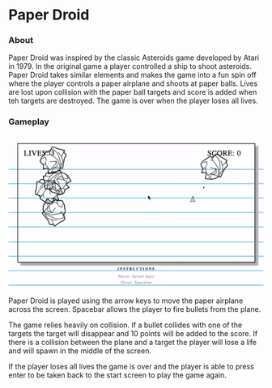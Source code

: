 # Paper Droid

### About 

Paper Droid was inspired by the classic Asteroids game developed by Atari in 1979. In the original game a player controlled a ship to shoot asteroids. Paper Droid takes similar elements and makes the game into a fun spin off where the player controls a paper airplane and shoots at paper balls. Lives are lost upon collision with the paper ball targets and score is added when teh targets are destroyed. The game is over when the player loses all lives. 

### Gameplay 
<img src="assets/images/gameplay.gif" alt="gameplay" style="max-width:100%;">

Paper Droid is played using the arrow keys to move the paper airplane across the screen. Spacebar allows the player to fire bullets from the plane. 

The game relies heavily on collision. If a bullet collides with one of the targets the target will disappear and 10 points will be added to the score. If there is a collision between the plane and a target the player will lose a life and will spawn in the middle of the screen. 

If the player loses all lives the game is over and the player is able to press enter to be taken back to the start screen to play the game again. 